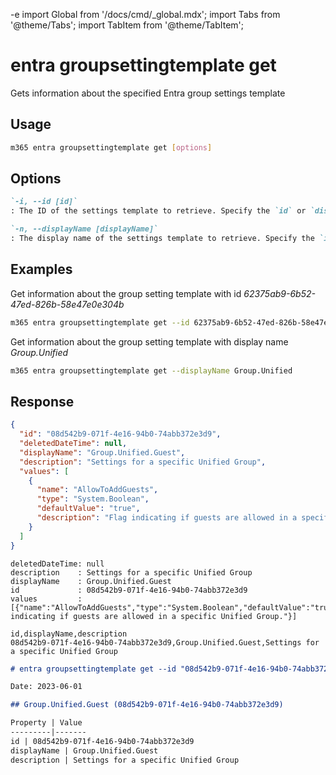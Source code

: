 -e <!-- DISCLAIMER: All secrets, passwords, and sensitive values in this document are examples only and not real credentials. -->
import Global from '/docs/cmd/_global.mdx';
import Tabs from '@theme/Tabs';
import TabItem from '@theme/TabItem';

# entra groupsettingtemplate get

Gets information about the specified Entra group settings template

## Usage

```sh
m365 entra groupsettingtemplate get [options]
```

## Options

```md definition-list
`-i, --id [id]`
: The ID of the settings template to retrieve. Specify the `id` or `displayName` but not both

`-n, --displayName [displayName]`
: The display name of the settings template to retrieve. Specify the `id` or `displayName` but not both
```

<Global />

## Examples

Get information about the group setting template with id _62375ab9-6b52-47ed-826b-58e47e0e304b_

```sh
m365 entra groupsettingtemplate get --id 62375ab9-6b52-47ed-826b-58e47e0e304b
```

Get information about the group setting template with display name _Group.Unified_

```sh
m365 entra groupsettingtemplate get --displayName Group.Unified
```

## Response

<Tabs>
  <TabItem value="JSON">

  ```json
  {
    "id": "08d542b9-071f-4e16-94b0-74abb372e3d9",
    "deletedDateTime": null,
    "displayName": "Group.Unified.Guest",
    "description": "Settings for a specific Unified Group",
    "values": [
      {
        "name": "AllowToAddGuests",
        "type": "System.Boolean",
        "defaultValue": "true",
        "description": "Flag indicating if guests are allowed in a specific Unified Group."
      }
    ]
  }
  ```

  </TabItem>
  <TabItem value="Text">

  ```text
  deletedDateTime: null
  description    : Settings for a specific Unified Group
  displayName    : Group.Unified.Guest
  id             : 08d542b9-071f-4e16-94b0-74abb372e3d9
  values         : [{"name":"AllowToAddGuests","type":"System.Boolean","defaultValue":"true","description":"Flag indicating if guests are allowed in a specific Unified Group."}]
  ```

  </TabItem>
  <TabItem value="CSV">

  ```csv
  id,displayName,description
  08d542b9-071f-4e16-94b0-74abb372e3d9,Group.Unified.Guest,Settings for a specific Unified Group
  ```

  </TabItem>
  <TabItem value="Markdown">

  ```md
  # entra groupsettingtemplate get --id "08d542b9-071f-4e16-94b0-74abb372e3d9"

  Date: 2023-06-01

  ## Group.Unified.Guest (08d542b9-071f-4e16-94b0-74abb372e3d9)

  Property | Value
  ---------|-------
  id | 08d542b9-071f-4e16-94b0-74abb372e3d9
  displayName | Group.Unified.Guest
  description | Settings for a specific Unified Group
  ```

  </TabItem>
</Tabs>
